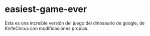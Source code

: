 # easiest-game-ever
Esta es una increíble versión del juego del dinosaurio de google, de KnifeCircus con modificaciones propias.
